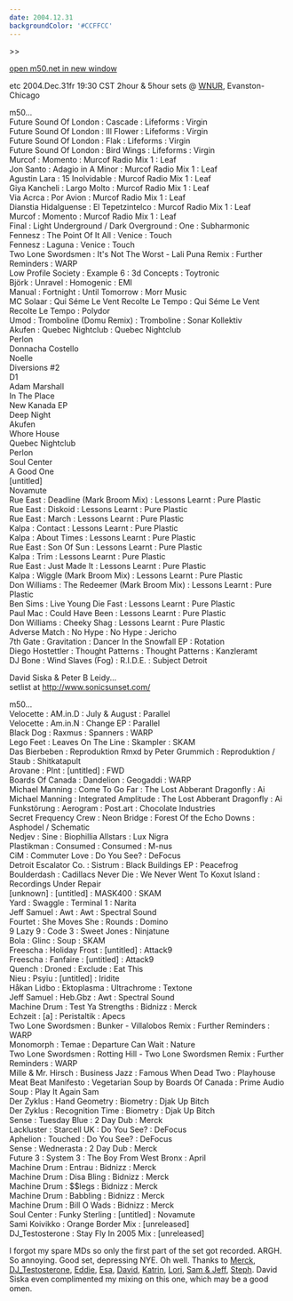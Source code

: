 ```yaml
---
date: 2004.12.31
backgroundColor: '#CCFFCC'
---
```


\>>

[open m50.net in new window](http://m50.net/)  


etc 2004.Dec.31fr 19:30 CST 2hour & 5hour sets @ [WNUR](http://www.wnur.org/), Evanston-Chicago


m50...  
Future Sound Of London : Cascade : Lifeforms : Virgin  
Future Sound Of London : Ill Flower : Lifeforms : Virgin  
Future Sound Of London : Flak : Lifeforms : Virgin  
Future Sound Of London : Bird Wings : Lifeforms : Virgin  
Murcof : Momento : Murcof Radio Mix 1 : Leaf  
Jon Santo : Adagio in A Minor : Murcof Radio Mix 1 : Leaf  
Agustin Lara : 15 Inolvidable : Murcof Radio Mix 1 : Leaf  
Giya Kancheli : Largo Molto : Murcof Radio Mix 1 : Leaf  
Via Acrca : Por Avion : Murcof Radio Mix 1 : Leaf  
Dianstia Hidalguense : El Tepetzintelco : Murcof Radio Mix 1 : Leaf  
Murcof : Momento : Murcof Radio Mix 1 : Leaf  
Final : Light Underground / Dark Overground : One : Subharmonic  
Fennesz : The Point Of It All : Venice : Touch  
Fennesz : Laguna : Venice : Touch  
Two Lone Swordsmen : It's Not The Worst - Lali Puna Remix : Further Reminders : WARP  
Low Profile Society : Example 6 : 3d Concepts : Toytronic  
Björk : Unravel : Homogenic : EMI  
Manual : Fortnight : Until Tomorrow : Morr Music  
MC Solaar : Qui Séme Le Vent Recolte Le Tempo : Qui Séme Le Vent Recolte Le Tempo : Polydor  
Umod : Tromboline (Domu Remix) : Tromboline : Sonar Kollektiv  
Akufen : Quebec Nightclub : Quebec Nightclub  
Perlon  
Donnacha Costello  
Noelle  
Diversions #2  
D1  
Adam Marshall  
In The Place  
New Kanada EP  
Deep Night  
Akufen  
Whore House  
Quebec Nightclub  
Perlon  
Soul Center  
A Good One  
\[untitled\]  
Novamute  
Rue East : Deadline (Mark Broom Mix) : Lessons Learnt : Pure Plastic  
Rue East : Diskoid : Lessons Learnt : Pure Plastic  
Rue East : March : Lessons Learnt : Pure Plastic  
Kalpa : Contact : Lessons Learnt : Pure Plastic  
Kalpa : About Times : Lessons Learnt : Pure Plastic  
Rue East : Son Of Sun : Lessons Learnt : Pure Plastic  
Kalpa : Trim : Lessons Learnt : Pure Plastic  
Rue East : Just Made It : Lessons Learnt : Pure Plastic  
Kalpa : Wiggle (Mark Broom Mix) : Lessons Learnt : Pure Plastic  
Don Williams : The Redeemer (Mark Broom Mix) : Lessons Learnt : Pure Plastic  
Ben Sims : Live Young Die Fast : Lessons Learnt : Pure Plastic  
Paul Mac : Could Have Been : Lessons Learnt : Pure Plastic  
Don Williams : Cheeky Shag : Lessons Learnt : Pure Plastic  
Adverse Match : No Hype : No Hype : Jericho  
7th Gate : Gravitation : Dancer In the Snowfall EP : Rotation  
Diego Hostettler : Thought Patterns : Thought Patterns : Kanzleramt  
DJ Bone : Wind Slaves (Fog) : R.I.D.E. : Subject Detroit

David Siska & Peter B Leidy...  
setlist at http://www.sonicsunset.com/

m50...  
Velocette : AM.in.D : July & August : Parallel  
Velocette : Am.in.N : Change EP : Parallel  
Black Dog : Raxmus : Spanners : WARP  
Lego Feet : Leaves On The Line : Skampler : SKAM  
Das Bierbeben : Reproduktion Rmxd by Peter Grummich : Reproduktion / Staub : Shitkatapult  
Arovane : Plnt : \[untitled\] : FWD  
Boards Of Canada : Dandelion : Geogaddi : WARP  
Michael Manning : Come To Go Far : The Lost Abberant Dragonfly : Ai  
Michael Manning : Integrated Amplitude : The Lost Abberant Dragonfly : Ai  
Funkstörung : Aerogram : Post.art : Chocolate Industries  
Secret Frequency Crew : Neon Bridge : Forest Of the Echo Downs : Asphodel / Schematic  
Nedjev : Sine : Biophillia Allstars : Lux Nigra  
Plastikman : Consumed : Consumed : M-nus  
CiM : Commuter Love : Do You See? : DeFocus  
Detroit Escalator Co. : Sistrum : Black Buildings EP : Peacefrog  
Boulderdash : Cadillacs Never Die : We Never Went To Koxut Island : Recordings Under Repair  
\[unknown\] : \[untitled\] : MASK400 : SKAM  
Yard : Swaggle : Terminal 1 : Narita  
Jeff Samuel : Awt : Awt : Spectral Sound  
Fourtet : She Moves She : Rounds : Domino  
9 Lazy 9 : Code 3 : Sweet Jones : Ninjatune  
Bola : Glinc : Soup : SKAM  
Freescha : Holiday Frost : \[untitled\] : Attack9  
Freescha : Fanfaire : \[untitled\] : Attack9  
Quench : Droned : Exclude : Eat This  
Nieu : Psyiu : \[untitled\] : Iridite  
Håkan Lidbo : Ektoplasma : Ultrachrome : Textone  
Jeff Samuel : Heb.Gbz : Awt : Spectral Sound  
Machine Drum : Test Ya Strengths : Bidnizz : Merck  
Echzeit : \[a\] : Peristaltik : Apecs  
Two Lone Swordsmen : Bunker - Villalobos Remix : Further Reminders : WARP  
Monomorph : Temae : Departure Can Wait : Nature  
Two Lone Swordsmen : Rotting Hill - Two Lone Swordsmen Remix : Further Reminders : WARP  
Mille & Mr. Hirsch : Business Jazz : Famous When Dead Two : Playhouse  
Meat Beat Manifesto : Vegetarian Soup by Boards Of Canada : Prime Audio Soup : Play It Again Sam  
Der Zyklus : Hand Geometry : Biometry : Djak Up Bitch  
Der Zyklus : Recognition Time : Biometry : Djak Up Bitch  
Sense : Tuesday Blue : 2 Day Dub : Merck  
Lackluster : Starcell UK : Do You See? : DeFocus  
Aphelion : Touched : Do You See? : DeFocus  
Sense : Wednerasta : 2 Day Dub : Merck  
Future 3 : System 3 : The Boy From West Bronx : April  
Machine Drum : Entrau : Bidnizz : Merck  
Machine Drum : Disa Bling : Bidnizz : Merck  
Machine Drum : $$legs : Bidnizz : Merck  
Machine Drum : Babbling : Bidnizz : Merck  
Machine Drum : Bill O Wads : Bidnizz : Merck  
Soul Center : Funky Sterling : \[untitled\] : Novamute  
Sami Koivikko : Orange Border Mix : \[unreleased\]  
DJ\_Testosterone : Stay Fly In 2005 Mix : \[unreleased\]  

I forgot my spare MDs so only the first part of the set got recorded. ARGH. So annoying. Good set, depressing NYE. Oh well. Thanks to [Merck](http://www.m3rck.net/), [DJ\_Testosterone](http://www.elleinad.ca/), [Eddie](http://www.zer0gsounds.com/), [Esa](http://www.lackluster.org/), [David](http://www.forcedexposure.com/), [Katrin](http://www.shitkatapult.com/), [Lori](http://www.subk.net/), [Sam & Jeff](http://www.ghostly.com/), [Steph](http://www.triagemusic.com/). David Siska even complimented my mixing on this one, which may be a good omen.